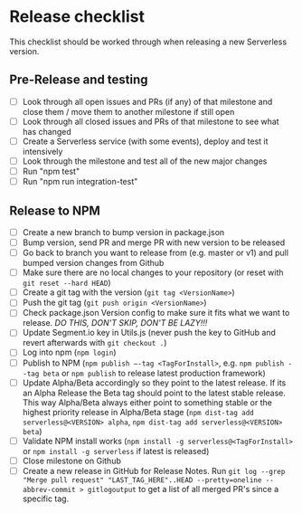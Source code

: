 # Release checklist

This checklist should be worked through when releasing a new Serverless version.

## Pre-Release and testing
- [ ] Look through all open issues and PRs (if any) of that milestone and close them / move them to another
milestone if still open
- [ ] Look through all closed issues and PRs of that milestone to see what has changed
- [ ] Create a Serverless service (with some events), deploy and test it intensively
- [ ] Look through the milestone and test all of the new major changes
- [ ] Run "npm test"
- [ ] Run "npm run integration-test"

## Release to NPM
- [ ] Create a new branch to bump version in package.json
- [ ] Bump version, send PR and merge PR with new version to be released
- [ ] Go back to branch you want to release from (e.g. master or v1) and pull bumped version changes from Github
- [ ] Make sure there are no local changes to your repository (or reset with `git reset --hard HEAD`)
- [ ] Create a git tag with the version (`git tag <VersionName>`)
- [ ] Push the git tag (`git push origin <VersionName>`)
- [ ] Check package.json Version config to make sure it fits what we want to release. *DO THIS, DON'T SKIP, DON'T BE LAZY!!!*
- [ ] Update Segment.io key in Utils.js (never push the key to GitHub and revert afterwards with `git checkout .`)
- [ ] Log into npm (`npm login`)
- [ ] Publish to NPM (`npm publish —-tag <TagForInstall>`, e.g. `npm publish --tag beta` or `npm publish` to release latest production framework)
- [ ] Update Alpha/Beta accordingly so they point to the latest release. If its an Alpha Release the Beta tag should point to the latest stable release. This way Alpha/Beta always either point to something stable or the highest priority release in Alpha/Beta stage (`npm dist-tag add serverless@<VERSION> alpha`, `npm dist-tag add serverless@<VERSION> beta`)
- [ ] Validate NPM install works (`npm install -g serverless@<TagForInstall>` or `npm install -g serverless` if latest is released)
- [ ] Close milestone on Github
- [ ] Create a new release in GitHub for Release Notes. Run `git log --grep "Merge pull request" "LAST_TAG_HERE"..HEAD --pretty=oneline --abbrev-commit > gitlogoutput` to get a list of all merged PR's since a specific tag.
